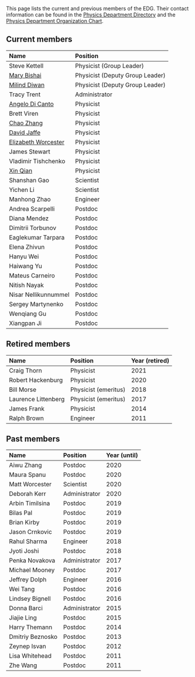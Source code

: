 This page lists the current and previous members of the EDG. Their contact information can be found in the [Physics Department Directory](https://www.bnl.gov/physics/people/) and the [Physics Department Organization Chart](https://www.phy.bnl.gov/OrgChart/OrgChart.pdf).

## Current members

| Name         | Position       |
|:-------------|:------------------|
| Steve Kettell | Physicist (Group Leader) |
| [Mary Bishai](https://www.bnl.gov/staff/mbishai) | Physicist (Deputy Group Leader) |
| [Milind Diwan](https://www.bnl.gov/staff/mdiwan) | Physicist (Deputy Group Leader) |
| Tracy Trent | Administrator |
| [Angelo Di Canto](https://www.bnl.gov/staff/dicanto) | Physicist |
| Brett Viren | Physicist |
| [Chao Zhang](https://www.bnl.gov/staff/czhang) | Physicist |
| [David Jaffe](https://www.phy.bnl.gov/~djaffe/) | Physicist |
| [Elizabeth Worcester](https://www.phy.bnl.gov/~etw/prof.html) | Physicist |
| James Stewart | Physicist |
| Vladimir Tishchenko | Physicist |
| [Xin Qian](https://www.bnl.gov/staff/xqian) | Physicist |
| Shanshan Gao | Scientist |
| Yichen Li | Scientist |
| Manhong Zhao | Engineer |
| Andrea Scarpelli | Postdoc |
| Diana Mendez | Postdoc |
| Dimitrii Torbunov | Postdoc |
| Eaglekumar Tarpara | Postdoc |
| Elena Zhivun | Postdoc |
| Hanyu Wei | Postdoc |
| Haiwang Yu | Postdoc |
| Mateus Carneiro | Postdoc |
| Nitish Nayak | Postdoc |
| Nisar Nellikunnummel | Postdoc |
| Sergey Martynenko | Postdoc |
| Wenqiang Gu | Postdoc |
| Xiangpan Ji | Postdoc |



## Retired members

| Name         | Position       | Year (retired)   |
|:-------------|:---------------|:---------------|
| Craig Thorn | Physicist | 2021 |
| Robert Hackenburg | Physicist | 2020 |
| Bill Morse | Physicist (emeritus) | 2018 |
| Laurence Littenberg | Physicist (emeritus) | 2017 |
| James Frank | Physicist | 2014 |
| Ralph Brown | Engineer | 2011 |

## Past members

| Name         | Position       | Year (until)   |
|:-------------|:---------------|:-------------|
| Aiwu Zhang | Postdoc | 2020 |
| Maura Spanu | Postdoc | 2020 |
| Matt Worcester | Scientist | 2020 |
| Deborah Kerr | Administrator | 2020 |
| Arbin Timilsina | Postdoc | 2019 |
| Bilas Pal | Postdoc | 2019 |
| Brian Kirby | Postdoc | 2019 |
| Jason Crnkovic | Postdoc | 2019 |
| Rahul Sharma | Engineer | 2018 |
| Jyoti Joshi | Postdoc | 2018 |
| Penka Novakova | Administrator | 2017 |
| Michael Mooney | Postdoc | 2017 |
| Jeffrey Dolph | Engineer | 2016 |
| Wei Tang | Postdoc | 2016 |
| Lindsey Bignell | Postdoc | 2016 |
| Donna Barci | Administrator | 2015 |
| Jiajie Ling | Postdoc | 2015 |
| Harry Themann | Postdoc | 2014 |
| Dmitriy Beznosko | Postdoc | 2013 |
| Zeynep Isvan | Postdoc | 2012 |
| Lisa Whitehead | Postdoc | 2011 |
| Zhe Wang | Postdoc | 2011 |






